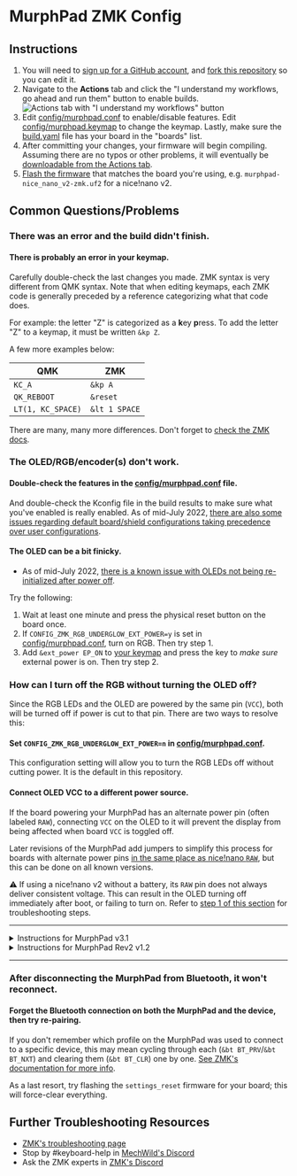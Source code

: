 # MurphPad ZMK Config

## Instructions

1. You will need to [sign up for a GitHub account](https://github.com/signup), and [fork this repository](https://docs.github.com/en/get-started/quickstart/fork-a-repo#forking-a-repository) so you can edit it.
2. Navigate to the **Actions** tab and click the "I understand my workflows, go ahead and run them" button to enable builds.
   ![Actions tab with "I understand my workflows" button](https://aws1.discourse-cdn.com/github/original/2X/8/8a28c79db26e3c2d82f2d0694ae0762b2ef7763b.png)
3. Edit [config/murphpad.conf](config/murphpad.conf) to enable/disable features. Edit [config/murphpad.keymap](config/murphpad.keymap) to change the keymap. Lastly, make sure the [build.yaml](build.yaml) file has your board in the "boards" list.
4. After committing your changes, your firmware will begin compiling. Assuming there are no typos or other problems, it will eventually be [downloadable from the Actions tab](https://zmk.dev/docs/user-setup#installing-the-firmware).
5. [Flash the firmware](https://zmk.dev/docs/user-setup#flashing-uf2-files) that matches the board you're using, e.g. `murphpad-nice_nano_v2-zmk.uf2` for a nice!nano v2.

## Common Questions/Problems

### There was an error and the build didn't finish.

#### There is probably an error in your keymap.

Carefully double-check the last changes you made. ZMK syntax is very different from QMK syntax. Note that when editing keymaps, each ZMK code is generally preceded by a reference categorizing what that code does.

For example: the letter "Z" is categorized as a **k**ey **p**ress. To add the letter "Z" to a keymap, it must be written `&kp Z`.

A few more examples below:

| QMK | ZMK |
| --- | --- |
| `KC_A` | `&kp A` |
| `QK_REBOOT` | `&reset` |
| `LT(1, KC_SPACE)` | `&lt 1 SPACE` |

There are many, many more differences. Don't forget to [check the ZMK docs](https://zmk.dev/docs/features/keymaps).

### The OLED/RGB/encoder(s) don't work.

#### Double-check the features in the [config/murphpad.conf](config/murphpad.conf) file.

And double-check the Kconfig file in the build results to make sure what you've enabled is really enabled. As of mid-July 2022, [there are also some issues regarding default board/shield configurations taking precedence over user configurations](https://github.com/zmkfirmware/zmk/issues/1382).

#### The OLED can be a bit finicky.

- As of mid-July 2022, [there is a known issue with OLEDs not being re-initialized after power off](https://github.com/zmkfirmware/zmk/issues/674).

Try the following:

1. Wait at least one minute and press the physical reset button on the board once.
2. If `CONFIG_ZMK_RGB_UNDERGLOW_EXT_POWER=y` is set in [config/murphpad.conf](config/murphpad.conf), turn on RGB. Then try step 1.
3. Add `&ext_power EP_ON` to [your keymap](config/murphpad.keymap) and press the key to *make sure* external power is on. Then try step 2.

### How can I turn off the RGB without turning the OLED off?

Since the RGB LEDs and the OLED are powered by the same pin (`VCC`), both will be turned off if power is cut to that pin. There are two ways to resolve this:

#### Set `CONFIG_ZMK_RGB_UNDERGLOW_EXT_POWER=n` in [config/murphpad.conf](config/murphpad.conf).

This configuration setting will allow you to turn the RGB LEDs off without cutting power. It is the default in this repository.

#### Connect OLED VCC to a different power source.

If the board powering your MurphPad has an alternate power pin (often labeled `RAW`), connecting `VCC` on the OLED to it will prevent the display from being affected when board `VCC` is toggled off.

Later revisions of the MurphPad add jumpers to simplify this process for boards with alternate power pins [in the same place as nice!nano `RAW`](https://nicekeyboards.com/docs/nice-nano/pinout-schematic), but this can be done on all known versions.

:warning: If using a nice!nano v2 without a battery, its `RAW` pin does not always deliver consistent voltage. This can result in the OLED turning off immediately after boot, or failing to turn on. Refer to [step 1 of this section](#the-oled-can-be-a-bit-finicky) for troubleshooting steps.

---

<details>
    <summary>Instructions for MurphPad v3.1</summary>

![photo by Tokolist#9634](https://cdn.discordapp.com/attachments/754060816122249352/929437921948344350/unknown.png)

1. Disconnect OLED `VCC` from LED8 by cutting the trace on the PCB.
2. Solder a wire connecting from the `RAW` pin on the PCB to the OLED `VCC` pin.
   - [@tokolist](https://github.com/tokolist) demonstrates an elegant solution by wiring `RAW` to the unused LED strip connection, but the wire can be connected directly.

:warning: If the LED strip is in use, you will also need to cut the trace between its `5V` and OLED `VCC`, and rewire the strip to board `VCC`.
</details>

<details>
    <summary>Instructions for MurphPad Rev2 v1.2</summary>

![photo by @honorless](https://cdn.discordapp.com/attachments/837441710698004531/1001305218979479682/PXL_20220726_0117007153.jpg)

1. Disconnect OLED `VCC` from LED8 by cutting the J1 jumper.
2. Connect OLED `VCC` to board `RAW` by closing the J2 jumper.

:warning: If your board's additional power pin is not in the same place, you will need to wire that yourself instead of closing J2.
</details>

---

### After disconnecting the MurphPad from Bluetooth, it won't reconnect.

#### Forget the Bluetooth connection on both the MurphPad and the device, then try re-pairing.

If you don't remember which profile on the MurphPad was used to connect to a specific device, this may mean cycling through each (`&bt BT_PRV`/`&bt BT_NXT`) and clearing them (`&bt BT_CLR`) one by one. [See ZMK's documentation for more info](https://zmk.dev/docs/behaviors/bluetooth#bluetooth-pairing-and-profiles).

As a last resort, try flashing the `settings_reset` firmware for your board; this will force-clear everything.

## Further Troubleshooting Resources

- [ZMK's troubleshooting page](https://zmk.dev/docs/troubleshooting)
- Stop by #keyboard-help in [MechWild's Discord](https://discord.gg/nfxHnsm)
- Ask the ZMK experts in [ZMK's Discord](https://zmk.dev/community/discord/invite)

